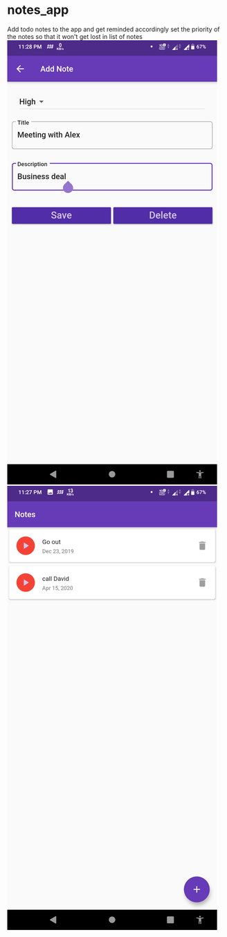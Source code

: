 # notes_app
Add todo notes to the app and get reminded accordingly
set the priority of the notes so that it won't get lost in list of notes
![screenshot](Screenshot_20200415-232833.png)
![screenshot](Screenshot_20200415-232753.png)
